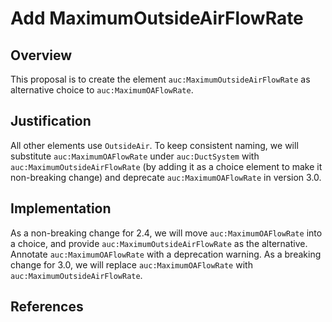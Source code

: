 # Add MaximumOutsideAirFlowRate

## Overview

This proposal is to create the element `auc:MaximumOutsideAirFlowRate` as alternative choice to `auc:MaximumOAFlowRate`.

## Justification

All other elements use `OutsideAir`. To keep consistent naming, we will substitute `auc:MaximumOAFlowRate` under `auc:DuctSystem` with `auc:MaximumOutsideAirFlowRate` (by adding it as a choice element to make it non-breaking change) and deprecate `auc:MaximumOAFlowRate` in version 3.0.

## Implementation

As a non-breaking change for 2.4, we will move `auc:MaximumOAFlowRate` into a choice, and provide `auc:MaximumOutsideAirFlowRate` as the alternative. Annotate `auc:MaximumOAFlowRate` with a deprecation warning.
As a breaking change for 3.0, we will replace `auc:MaximumOAFlowRate` with `auc:MaximumOutsideAirFlowRate`.

## References
